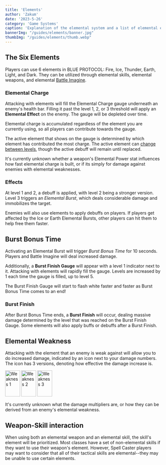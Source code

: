 ```yaml
---
title: 'Elements'
author: 'Zakum'
date: '2023-5-26'
category: 'Game Systems'
caption: 'Explanation of the elemental system and a list of elemental effects.'
bannerImg: "/guides/elements/banner.jpg"
thumbImg: "/guides/elements/thumb.webp"
---
```


<script>
    import StickyNote from '$lib/components/StickyNote.svelte';
    import ElementsTable from '$lib/components/guides/ElementsTable.svelte';
    import { assetUrl } from "$lib/utils"
</script>

## The Six Elements
Players can use 6 elements in BLUE PROTOCOL: Fire, Ice, Thunder, Earth, Light, and Dark. They can be utilized through elemental skills, elemental weapons, and elemental [Battle Imagine](/guides/imagine#battle-imagine).

### Elemental Charge
Attacking with elements will fill the Elemental Charge gauge underneath an enemy's health bar. Filling it past the level 1, 2, or 3 threshold will apply an **Elemental Effect** on the enemy. The gauge will be depleted over time.

<StickyNote type="note">
    Elemental charge is accumulated regardless of the element you are currently using, so all players can contribute towards the gauge.
</StickyNote>

The active element that shows on the gauge is determined by which element has contributed the most charge. The active element can <a href="https://www.youtube.com/live/K6euuPFx5wg?feature=share&t=7704" target="_blank" rel="noreferrer noopener nofollow">change between levels</a>, though the active debuff will remain until replaced.

It's currently unknown whether a weapon's Elemental Power stat influences how fast elemental charge is built, or if its simply for damage against enemies with elemental weaknesses.

### Effects
At level 1 and 2, a debuff is applied, with level 2 being a stronger version. Level 3 triggers an *Elemental Burst*, which deals considerable damage and immobilizes the target.

<ElementsTable />

<StickyNote type="tip">
    Enemies will also use elements to apply debuffs on players. If players get affected by the Ice or Earth Elemental Bursts, other players can hit them to help free them faster.
</StickyNote>

## Burst Bonus Time
Activating an Elemental Burst will trigger *Burst Bonus Time* for 10 seconds. Players and Battle Imagine will deal increased damage. 

Additionally, a **Burst Finish Gauge** will appear with a level 1 indicator next to it. Attacking with elements will rapidly fill the gauge. Levels are increased by 1 each time the gauge is filled, up to level 5. 

<StickyNote type="tip">
    The Burst Finish Gauge will start to flash white faster and faster as Burst Bonus Time comes to an end!
</StickyNote>

<!-- <figure>
    <YouTube src="/guides/elements/burstfinish.mp4" controls preload="none" poster="/guides/elements/burstfinishposter.webp">
        <track kind="captions">
    </video>
    <figcaption>Demonstration of the Elemental Burst and Burst Bonus Time mechanics.</figcaption>
</figure> -->

### Burst Finish
After Burst Bonus Time ends, a **Burst Finish** will occur, dealing massive damage determined by the level that was reached on the Burst Finish Gauge. Some elements will also apply buffs or debuffs after a Burst Finish.

## Elemental Weakness
Attacking with the element that an enemy is weak against will allow you to do increased damage, indicated by an icon next to your damage numbers. The icon has 3 versions, denoting how effective the damage increase is.

<div class="flex">
    <img src={assetUrl("/UI/DamageUI/UI_DamageUIWeakness1.webp")} alt="Weakness 1" width="48" height="84" />
    <img src={assetUrl("/UI/DamageUI/UI_DamageUIWeakness2.webp")} alt="Weakness 2" width="48" height="84" /> 
    <img src={assetUrl("/UI/DamageUI/UI_DamageUIWeakness3.webp")} alt="Weakness 3" width="48" height="84" /> 
</div>

It's currently unknown what the damage multipliers are, or how they can be derived from an enemy's elemental weakness.

## Weapon-Skill interaction
When using both an elemental weapon and an elemental skill, the skill's element will be prioritized. Most classes have a set of non-elemental skills if they want to use their weapon's element. However, Spell Caster players may want to consider that all of their tactical skills are elemental--they may be unable to use certain elements.

<!-- エネミーに属性攻撃を与えるたびに属性値が蓄積していき、\n一定量を超えると最も多い属性の属性状態異常を起こします。\n（異なる属性の攻撃を当てても、属性値は蓄積します）\n属性状態異常はLv1、Lv2、バーストの3段階で\n段階が進むほど効果も高まります。

武器の中には属性を持っているものがあります。\nエネミーの弱点属性と武器の属性が合致すると\nダメージ表記が変わり、与ダメージが増えていることが分かります。\n弱点属性を突くことで素早く敵を倒すことができるので、\n武器の属性も意識してみましょう。

属性蓄積値を蓄積させてバーストを発生させると、\n一定時間バーストボーナスタイムとなります。\nボーナスタイム中は与ダメージがアップする状態となり、さらに\nバトルイマジンの与ダメージがよりアップするボーナスもあり\nバトルイマジンで効率よくダメージを与えることができます。\n\nまた、バーストボーナスタイム中は属性蓄積値を蓄積することで\nバーストフィニッシュゲージを増加します。\n一定以上ゲージが溜まるとバーストフィニッシュレベルがアップし\nバーストボーナスフィニッシュした時の効果を大きくできます。\nバーストフィニッシュレベルを上げて大ダメージも狙いましょう！ -->